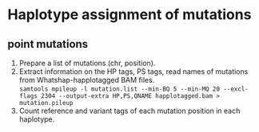 # Haplotype assignment of mutations
## point mutations
1. Prepare a list of mutations (chr, position).
2. Extract information on the HP tags, PS tags, read names of mutations from Whatshap-happlotagged BAM files.  
`samtools mpileup -l mutation.list --min-BQ 5 --min-MQ 20 --excl-flags 2304 --output-extra HP,PS,QNAME happlotagged.bam > mutation.pileup`
3. Count reference and variant tags of each mutation position in each haplotype.
